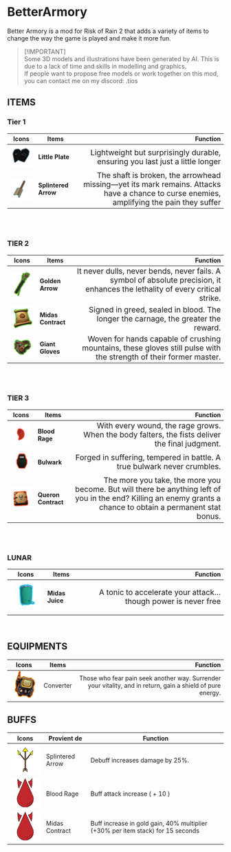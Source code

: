 # BetterArmory

Better Armory is a mod for Risk of Rain 2 that adds a variety of items to change the way the game is played and make it more fun.

> [!IMPORTANT] <br>
> Some 3D models and illustrations have been generated by AI. This is due to a lack of time and skills in modelling and graphics. <br>
> If people want to propose free models or work together on this mod, you can contact me on my discord: .tios

## ITEMS

### Tier 1
Icons | Items | Function
---|---|---:
<img src="https://raw.githubusercontent.com/GeraudBertrand/BetterArmory/master/BetterArmory/Icons/LittlePlate.png" width=100/> | **Little Plate** | <span style="font-size:1.1rem;font-weight:400"> Lightweight but surprisingly durable, ensuring you last just a little longer</span>
<img src="https://raw.githubusercontent.com/GeraudBertrand/BetterArmory/master/BetterArmory/Icons/BrokenArrow_icon.png" width=100/>|**Splintered Arrow**| <span style="font-size:1.1rem;font-weight:400"> The shaft is broken, the arrowhead missing—yet its mark remains. Attacks have a chance to curse enemies, amplifying the pain they suffer</span>

<br>
<br>

### TIER 2

Icons | Items | Function
---|---|---:
<img src="https://raw.githubusercontent.com/GeraudBertrand/BetterArmory/master/BetterArmory/Icons/GoldenArrowIcon.png" width=100/> | **Golden Arrow** | <span style="font-size:1.1rem;font-weight:400"> It never dulls, never bends, never fails. A symbol of absolute precision, it enhances the lethality of every critical strike. </span>
<img src="https://raw.githubusercontent.com/GeraudBertrand/BetterArmory/master/BetterArmory/Icons/MidasContractIcon.png" width=100/>|**Midas Contract**| <span style="font-size:1.1rem;font-weight:400"> Signed in greed, sealed in blood. The longer the carnage, the greater the reward. </span>
<img src="https://raw.githubusercontent.com/GeraudBertrand/BetterArmory/master/BetterArmory/Icons/GiantGlovesIcon.png" width=100/>|**Giant Gloves**| <span style="font-size:1.1rem;font-weight:400"> Woven for hands capable of crushing mountains, these gloves still pulse with the strength of their former master.</span>

<br>
<br>

### TIER 3

Icons | Items | Function
---|---|---:
<img src="https://raw.githubusercontent.com/GeraudBertrand/BetterArmory/master/BetterArmory/Icons/Magatama.png" width=100/> | **Blood Rage** | <span style="font-size:1.1rem;font-weight:400"> With every wound, the rage grows. When the body falters, the fists deliver the final judgment.</span>
<img src="https://raw.githubusercontent.com/GeraudBertrand/BetterArmory/master/BetterArmory/Icons/Bulwark.png" width=100/>|**Bulwark**| <span style="font-size:1.1rem;font-weight:400"> Forged in suffering, tempered in battle. A true bulwark never crumbles. </span>
<img src="https://raw.githubusercontent.com/GeraudBertrand/BetterArmory/master/BetterArmory/Icons/QueronBookIcon.png" width=100/>|**Queron Contract**| <span style="font-size:1.1rem;font-weight:400"> The more you take, the more you become. But will there be anything left of you in the end? Killing an enemy grants a chance to obtain a permanent stat bonus. </span>

<br>
<br>

### LUNAR

Icons | Items | Function
---|---|---:
<img src="https://raw.githubusercontent.com/GeraudBertrand/BetterArmory/master/BetterArmory/Icons/MitrixJuice.png" width=100/> | **Midas Juice** | <span style="font-size:1.1rem;font-weight:400"> A tonic to accelerate your attack… though power is never free </span> </span>


<br>


## EQUIPMENTS 

Icons | Items | Function
---|---|---:
<img src="https://raw.githubusercontent.com/GeraudBertrand/BetterArmory/master/BetterArmory/Icons/ConverterIcon.png" width=100/> | Converter| Those who fear pain seek another way. Surrender your vitality, and in return, gain a shield of pure energy.

## BUFFS

Icons | Provient de | Function
---|---|---
<img  src="https://raw.githubusercontent.com/GeraudBertrand/BetterArmory/master/BetterArmory/Icons/SplinteredArrow.png" width=100/> | Splintered Arrow | Debuff increases damage by 25%.
<img src="https://raw.githubusercontent.com/GeraudBertrand/BetterArmory/master/BetterArmory/Icons/BloodRage.png" width=100/> | Blood Rage | Buff attack increase ( + 10 )
<img src="https://raw.githubusercontent.com/GeraudBertrand/BetterArmory/master/BetterArmory/Icons/BloodRage.png" width=100/> | Midas Contract | Buff increase in gold gain, 40% multiplier (+30% per item stack) for 15 seconds